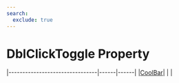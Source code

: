 ```yaml
---
search:
  exclude: true
---
```


<h1 class="heading"><span class="name">DblClickToggle Property</span></h1>

|--------------------------------|------|------|
|[CoolBar](../objects/coolbar.md)|&nbsp;|&nbsp;|

